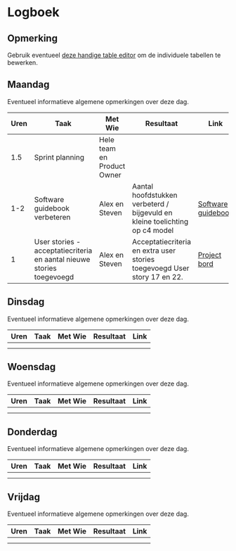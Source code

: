 # Logboek

## Opmerking
Gebruik eventueel [deze handige table editor](https://www.tablesgenerator.com/markdown_tables) om de individuele tabellen te bewerken.

## Maandag
Eventueel informatieve algemene opmerkingen over deze dag.

| Uren | Taak                                                                  | Met Wie                    | Resultaat                                                                    | Link                                                                                                                          |
|------|-----------------------------------------------------------------------|----------------------------|------------------------------------------------------------------------------|-------------------------------------------------------------------------------------------------------------------------------|
| 1.5  | Sprint planning                                                       | Hele team en Product Owner |                                                                              |                                                                                                                               |
| 1-2  | Software guidebook verbeteren                                         | Alex en Steven             | Aantal hoofdstukken verbeterd / bijgevuld en  kleine toelichting op c4 model | [Software guidebook](https://github.com/HANICA-DWA/sep2020-project-pardellos/commit/7ef6fb641383297f7fbfd33243dc985dffa57dbc) |
| 1    | User stories - acceptatiecriteria en aantal nieuwe stories toegevoegd | Alex en Steven             | Acceptatiecriteria en extra user stories toegevoegd User story 17 en 22.     | [Project bord](https://github.com/HANICA-DWA/sep2020-project-pardellos/projects/1)                                            |


## Dinsdag
Eventueel informatieve algemene opmerkingen over deze dag.

| Uren | Taak | Met Wie | Resultaat | Link |
|------|------|---------|-----------|------|
|  |  |  |  |  |
|  |  |  |  |  |

## Woensdag
Eventueel informatieve algemene opmerkingen over deze dag.

| Uren | Taak | Met Wie | Resultaat | Link |
|------|------|---------|-----------|------|
|  |  |  |  |  |
|  |  |  |  |  |

## Donderdag
Eventueel informatieve algemene opmerkingen over deze dag.

| Uren | Taak | Met Wie | Resultaat | Link |
|------|------|---------|-----------|------|
|  |  |  |  |  |
|  |  |  |  |  |


## Vrijdag
Eventueel informatieve algemene opmerkingen over deze dag.

| Uren | Taak | Met Wie | Resultaat | Link |
|------|------|---------|-----------|------|
|  |  |  |  |  |
|  |  |  |  |  |
